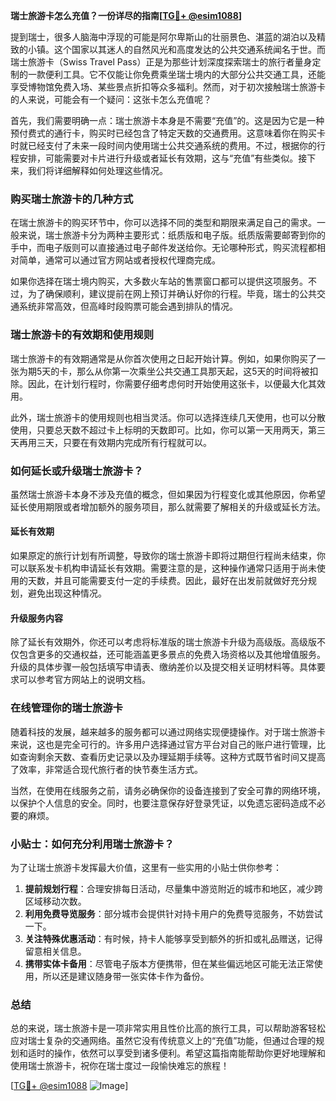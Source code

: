 **瑞士旅游卡怎么充值？一份详尽的指南[[TG💪+ @esim1088](https://t.me/s/esim1088)]**

提到瑞士，很多人脑海中浮现的可能是阿尔卑斯山的壮丽景色、湛蓝的湖泊以及精致的小镇。这个国家以其迷人的自然风光和高度发达的公共交通系统闻名于世。而瑞士旅游卡（Swiss Travel Pass）正是为那些计划深度探索瑞士的旅行者量身定制的一款便利工具。它不仅能让你免费乘坐瑞士境内的大部分公共交通工具，还能享受博物馆免费入场、某些景点折扣等众多福利。然而，对于初次接触瑞士旅游卡的人来说，可能会有一个疑问：这张卡怎么充值呢？

首先，我们需要明确一点：瑞士旅游卡本身是不需要“充值”的。这是因为它是一种预付费式的通行卡，购买时已经包含了特定天数的交通费用。这意味着你在购买卡时就已经支付了未来一段时间内使用瑞士公共交通系统的费用。不过，根据你的行程安排，可能需要对卡片进行升级或者延长有效期，这与“充值”有些类似。接下来，我们将详细解释如何处理这些情况。

### 购买瑞士旅游卡的几种方式

在瑞士旅游卡的购买环节中，你可以选择不同的类型和期限来满足自己的需求。一般来说，瑞士旅游卡分为两种主要形式：纸质版和电子版。纸质版需要邮寄到你的手中，而电子版则可以直接通过电子邮件发送给你。无论哪种形式，购买流程都相对简单，通常可以通过官方网站或者授权代理商完成。

如果你选择在瑞士境内购买，大多数火车站的售票窗口都可以提供这项服务。不过，为了确保顺利，建议提前在网上预订并确认好你的行程。毕竟，瑞士的公共交通系统非常高效，但高峰时段购票可能会遇到排队的情况。

### 瑞士旅游卡的有效期和使用规则

瑞士旅游卡的有效期通常是从你首次使用之日起开始计算。例如，如果你购买了一张为期5天的卡，那么从你第一次乘坐公共交通工具那天起，这5天的时间将被扣除。因此，在计划行程时，你需要仔细考虑何时开始使用这张卡，以便最大化其效用。

此外，瑞士旅游卡的使用规则也相当灵活。你可以选择连续几天使用，也可以分散使用，只要总天数不超过卡上标明的天数即可。比如，你可以第一天用两天，第三天再用三天，只要在有效期内完成所有行程就可以。

### 如何延长或升级瑞士旅游卡？

虽然瑞士旅游卡本身不涉及充值的概念，但如果因为行程变化或其他原因，你希望延长使用期限或者增加额外的服务项目，那么就需要了解相关的升级或延长方法。

#### 延长有效期

如果原定的旅行计划有所调整，导致你的瑞士旅游卡即将过期但行程尚未结束，你可以联系发卡机构申请延长有效期。需要注意的是，这种操作通常只适用于尚未使用的天数，并且可能需要支付一定的手续费。因此，最好在出发前就做好充分规划，避免出现这种情况。

#### 升级服务内容

除了延长有效期外，你还可以考虑将标准版的瑞士旅游卡升级为高级版。高级版不仅包含更多的交通权益，还可能涵盖更多景点的免费入场资格以及其他增值服务。升级的具体步骤一般包括填写申请表、缴纳差价以及提交相关证明材料等。具体要求可以参考官方网站上的说明文档。

### 在线管理你的瑞士旅游卡

随着科技的发展，越来越多的服务都可以通过网络实现便捷操作。对于瑞士旅游卡来说，这也是完全可行的。许多用户选择通过官方平台对自己的账户进行管理，比如查询剩余天数、查看历史记录以及办理延期手续等。这种方式既节省时间又提高了效率，非常适合现代旅行者的快节奏生活方式。

当然，在使用在线服务之前，请务必确保你的设备连接到了安全可靠的网络环境，以保护个人信息的安全。同时，也要注意保存好登录凭证，以免遗忘密码造成不必要的麻烦。

### 小贴士：如何充分利用瑞士旅游卡？

为了让瑞士旅游卡发挥最大价值，这里有一些实用的小贴士供你参考：

1. **提前规划行程**：合理安排每日活动，尽量集中游览附近的城市和地区，减少跨区域移动次数。
2. **利用免费导览服务**：部分城市会提供针对持卡用户的免费导览服务，不妨尝试一下。
3. **关注特殊优惠活动**：有时候，持卡人能够享受到额外的折扣或礼品赠送，记得留意相关信息。
4. **携带实体卡备用**：尽管电子版本方便携带，但在某些偏远地区可能无法正常使用，所以还是建议随身带一张实体卡作为备份。

### 总结

总的来说，瑞士旅游卡是一项非常实用且性价比高的旅行工具，可以帮助游客轻松应对瑞士复杂的交通网络。虽然它没有传统意义上的“充值”功能，但通过合理的规划和适时的操作，依然可以享受到诸多便利。希望这篇指南能帮助你更好地理解和使用瑞士旅游卡，祝你在瑞士度过一段愉快难忘的旅程！

[[TG💪+ @esim1088](https://t.me/s/esim1088) ![Image](https://i.postimg.cc/4NQfJmqS/Snipaste-2025-05-13-00-14-12.png)]